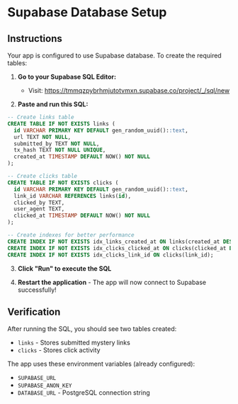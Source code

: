 # Supabase Database Setup

## Instructions

Your app is configured to use Supabase database. To create the required tables:

1. **Go to your Supabase SQL Editor:**
   - Visit: https://tmmqzpybrhmjutotvmxn.supabase.co/project/_/sql/new

2. **Paste and run this SQL:**

```sql
-- Create links table
CREATE TABLE IF NOT EXISTS links (
  id VARCHAR PRIMARY KEY DEFAULT gen_random_uuid()::text,
  url TEXT NOT NULL,
  submitted_by TEXT NOT NULL,
  tx_hash TEXT NOT NULL UNIQUE,
  created_at TIMESTAMP DEFAULT NOW() NOT NULL
);

-- Create clicks table
CREATE TABLE IF NOT EXISTS clicks (
  id VARCHAR PRIMARY KEY DEFAULT gen_random_uuid()::text,
  link_id VARCHAR REFERENCES links(id),
  clicked_by TEXT,
  user_agent TEXT,
  clicked_at TIMESTAMP DEFAULT NOW() NOT NULL
);

-- Create indexes for better performance
CREATE INDEX IF NOT EXISTS idx_links_created_at ON links(created_at DESC);
CREATE INDEX IF NOT EXISTS idx_clicks_clicked_at ON clicks(clicked_at DESC);
CREATE INDEX IF NOT EXISTS idx_clicks_link_id ON clicks(link_id);
```

3. **Click "Run" to execute the SQL**

4. **Restart the application** - The app will now connect to Supabase successfully!

## Verification

After running the SQL, you should see two tables created:
- `links` - Stores submitted mystery links
- `clicks` - Stores click activity

The app uses these environment variables (already configured):
- `SUPABASE_URL`
- `SUPABASE_ANON_KEY`  
- `DATABASE_URL` - PostgreSQL connection string
